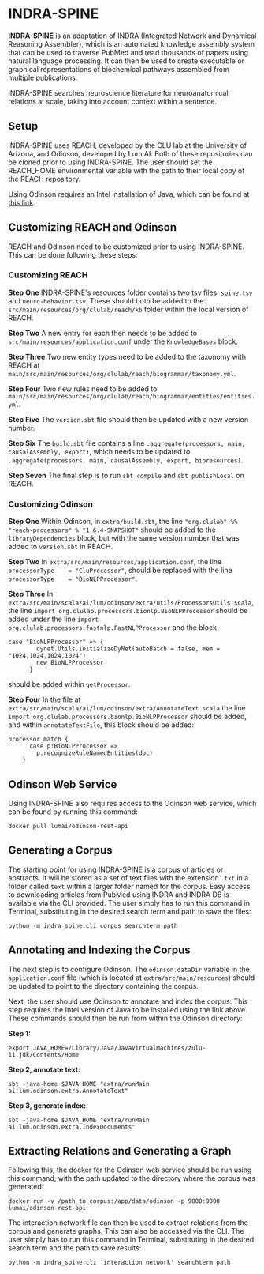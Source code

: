 # INDRA-SPINE
**INDRA-SPINE** is an adaptation of INDRA (Integrated Network and Dynamical Reasoning Assembler), which is an automated knowledge assembly system that can be used to traverse PubMed and read thousands of papers using natural language processing. It can then be used to create executable or graphical representations of biochemical pathways assembled from multiple publications.

INDRA-SPINE searches neuroscience literature for neuroanatomical relations at scale, taking into account context within a sentence.


## Setup
INDRA-SPINE uses REACH, developed by the CLU lab at the University of Arizona, and Odinson, developed by Lum AI. Both of these repositories can be cloned prior to using INDRA-SPINE. The user should set the REACH_HOME environmental variable with the path to their local copy of the REACH repository.

Using Odinson requires an Intel installation of Java, which can be found at [this link](https://cdn.azul.com/zulu/bin/zulu11.66.15-ca-jdk11.0.20-macosx_x64.dmg?_gl=1*1emxlls*_ga*MTY2MTQzMDU0My4xNjg5MjgwOTU5*_ga_42DEGWGYD5*MTY4OTg2Nzg4Ny4yLjEuMTY4OTg3MDIxNy41OC4wLjA).

## Customizing REACH and Odinson

REACH and Odinson need to be customized prior to using INDRA-SPINE. This can be done following these steps:

### Customizing REACH

**Step One**
INDRA-SPINE's resources folder contains two tsv files: `spine.tsv` and `neuro-behavior.tsv`. These should both be added to the `src/main/resources/org/clulab/reach/kb` folder within the local version of REACH. 

**Step Two**
A new entry for each then needs to be added to `src/main/resources/application.conf` under the `KnowledgeBases` block. 

**Step Three**
Two new entity types need to be added to the taxonomy with REACH at `main/src/main/resources/org/clulab/reach/biogrammar/taxonomy.yml`.

**Step Four**
Two new rules need to be added to `main/src/main/resources/org/clulab/reach/biogrammar/entities/entities.yml`.

**Step Five**
The `version.sbt` file should then be updated with a new version number. 

**Step Six**
The `build.sbt` file contains a line `.aggregate(processors, main, causalAssembly, export)`, which needs to be updated to `.aggregate(processors, main, causalAssembly, export, bioresources)`. 

**Step Seven**
The final step is to run `sbt compile` and `sbt publishLocal` on REACH.

### Customizing Odinson

**Step One**
Within Odinson, in `extra/build.sbt`, the line `"org.clulab" %% "reach-processors" % "1.6.4-SNAPSHOT"` should be added to the `libraryDependencies` block, but with the same version number that was added to `version.sbt` in REACH. 

**Step Two**
In `extra/src/main/resources/application.conf`, the line `processorType    = "CluProcessor"`, should be replaced with the line `processorType    = "BioNLPProcessor"`. 

**Step Three**
In `extra/src/main/scala/ai/lum/odinson/extra/utils/ProcessorsUtils.scala`, the line `import org.clulab.processors.bionlp.BioNLPProcessor` should be added under the line `import org.clulab.processors.fastnlp.FastNLPProcessor` and the block
```
case "BioNLPProcessor" => {
        dynet.Utils.initializeDyNet(autoBatch = false, mem = "1024,1024,1024,1024")
        new BioNLPProcessor
      }
```
should be added within `getProcessor`. 

**Step Four**
In the file at `extra/src/main/scala/ai/lum/odinson/extra/AnnotateText.scala` the line `import org.clulab.processors.bionlp.BioNLPProcessor` should be added, and within `annotateTextFile`, this block should be added:
```
processor match {
      case p:BioNLPProcessor =>
        p.recognizeRuleNamedEntities(doc)
    }
```

## Odinson Web Service
Using INDRA-SPINE also requires access to the Odinson web service, which can be found by running this command:
```
docker pull lumai/odinson-rest-api
```

## Generating a Corpus
The starting point for using INDRA-SPINE is a corpus of articles or abstracts. It will be stored as a set of text files with the extension `.txt` in a folder called `text` within a larger folder named for the corpus. Easy access to downloading articles from PubMed using INDRA and INDRA DB is available via the CLI provided. The user simply has to run this command in Terminal, substituting in the desired search term and path to save the files:
``` 
python -m indra_spine.cli corpus searchterm path
``` 

## Annotating and Indexing the Corpus
The next step is to configure Odinson. The `odinson.dataDir` variable in the `application.conf` file (which is located at `extra/src/main/resources`) should be updated to point to the directory containing the corpus.

Next, the user should use Odinson to annotate and index the corpus. This step requires the Intel version of Java to be installed using the link above. These commands should then be run from within the Odinson directory:

**Step 1:**
```
export JAVA_HOME=/Library/Java/JavaVirtualMachines/zulu-11.jdk/Contents/Home
```

**Step 2, annotate text:**
```
sbt -java-home $JAVA_HOME "extra/runMain ai.lum.odinson.extra.AnnotateText"
```

**Step 3, generate index:**
```
sbt -java-home $JAVA_HOME "extra/runMain ai.lum.odinson.extra.IndexDocuments"
```

## Extracting Relations and Generating a Graph
Following this, the docker for the Odinson web service should be run using this command, with the path updated to the directory where the corpus was generated:
```
docker run -v /path_to_corpus:/app/data/odinson -p 9000:9000 lumai/odinson-rest-api
```

The interaction network file can then be used to extract relations from the corpus and generate graphs. This can also be accessed via the CLI. The user simply has to run this command in Terminal, substituting in the desired search term and the path to save results:
``` 
python -m indra_spine.cli 'interaction network' searchterm path
```
